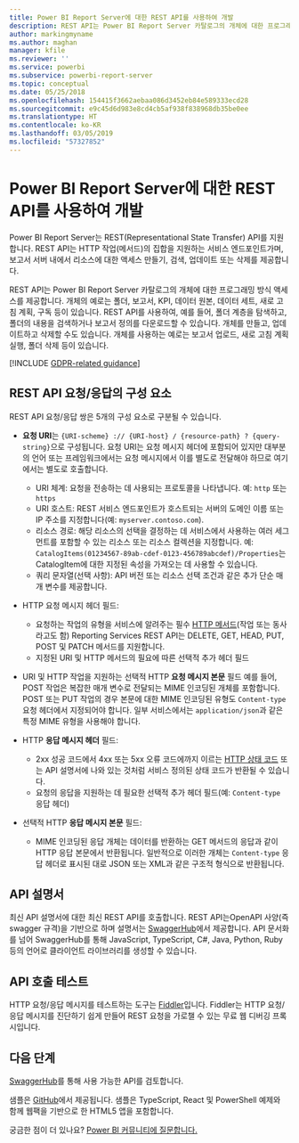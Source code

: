 ```yaml
---
title: Power BI Report Server에 대한 REST API를 사용하여 개발
description: REST API는 Power BI Report Server 카탈로그의 개체에 대한 프로그래밍 방식 액세스를 제공합니다.
author: markingmyname
ms.author: maghan
manager: kfile
ms.reviewer: ''
ms.service: powerbi
ms.subservice: powerbi-report-server
ms.topic: conceptual
ms.date: 05/25/2018
ms.openlocfilehash: 154415f3662aebaa086d3452eb84e589333ecd28
ms.sourcegitcommit: e9c45d6d983e8cd4cb5af938f838968db35be0ee
ms.translationtype: HT
ms.contentlocale: ko-KR
ms.lasthandoff: 03/05/2019
ms.locfileid: "57327852"
---
```

# <a name="develop-with-the-rest-apis-for-power-bi-report-server"></a>Power BI Report Server에 대한 REST API를 사용하여 개발

Power BI Report Server는 REST(Representational State Transfer) API를 지원합니다. REST API는 HTTP 작업(메서드)의 집합을 지원하는 서비스 엔드포인트가며, 보고서 서버 내에서 리소스에 대한 액세스 만들기, 검색, 업데이트 또는 삭제를 제공합니다.

REST API는 Power BI Report Server 카탈로그의 개체에 대한 프로그래밍 방식 액세스를 제공합니다. 개체의 예로는 폴더, 보고서, KPI, 데이터 원본, 데이터 세트, 새로 고침 계획, 구독 등이 있습니다. REST API를 사용하여, 예를 들어, 폴더 계층을 탐색하고, 폴더의 내용을 검색하거나 보고서 정의를 다운로드할 수 있습니다. 개체를 만들고, 업데이트하고 삭제할 수도 있습니다. 개체를 사용하는 예로는 보고서 업로드, 새로 고침 계획 실행, 폴더 삭제 등이 있습니다.

[!INCLUDE [GDPR-related guidance](../includes/gdpr-hybrid-note.md)]

## <a name="components-of-a-rest-api-requestresponse"></a>REST API 요청/응답의 구성 요소

REST API 요청/응답 쌍은 5개의 구성 요소로 구분될 수 있습니다.

* **요청 URI**는 `{URI-scheme} :// {URI-host} / {resource-path} ? {query-string}`으로 구성됩니다. 요청 URI는 요청 메시지 헤더에 포함되어 있지만 대부분의 언어 또는 프레임워크에서는 요청 메시지에서 이를 별도로 전달해야 하므로 여기에서는 별도로 호출합니다.
  
  * URI 체계: 요청을 전송하는 데 사용되는 프로토콜을 나타냅니다. 예: `http` 또는 `https`
  * URI 호스트: REST 서비스 엔드포인트가 호스트되는 서버의 도메인 이름 또는 IP 주소를 지정합니다(예: `myserver.contoso.com`).
  * 리소스 경로: 해당 리소스의 선택을 결정하는 데 서비스에서 사용하는 여러 세그먼트를 포함할 수 있는 리소스 또는 리소스 컬렉션을 지정합니다. 예: `CatalogItems(01234567-89ab-cdef-0123-456789abcdef)/Properties`는 CatalogItem에 대한 지정된 속성을 가져오는 데 사용할 수 있습니다.
  * 쿼리 문자열(선택 사항): API 버전 또는 리소스 선택 조건과 같은 추가 단순 매개 변수를 제공합니다.
* HTTP 요청 메시지 헤더 필드:
  
  * 요청하는 작업의 유형을 서비스에 알려주는 필수 [HTTP 메서드](https://www.w3.org/Protocols/rfc2616/rfc2616-sec9.html)(작업 또는 동사라고도 함) Reporting Services REST API는 DELETE, GET, HEAD, PUT, POST 및 PATCH 메서드를 지원합니다.
  * 지정된 URI 및 HTTP 메서드의 필요에 따른 선택적 추가 헤더 필드
* URI 및 HTTP 작업을 지원하는 선택적 HTTP **요청 메시지 본문** 필드 예를 들어, POST 작업은 복잡한 매개 변수로 전달되는 MIME 인코딩된 개체를 포함합니다. POST 또는 PUT 작업의 경우 본문에 대한 MIME 인코딩된 유형도 `Content-type` 요청 헤더에서 지정되어야 합니다. 일부 서비스에서는 `application/json`과 같은 특정 MIME 유형을 사용해야 합니다.
* HTTP **응답 메시지 헤더** 필드:
  
  * 2xx 성공 코드에서 4xx 또는 5xx 오류 코드에까지 이르는 [HTTP 상태 코드](http://www.w3.org/Protocols/HTTP/HTRESP.html) 또는 API 설명서에 나와 있는 것처럼 서비스 정의된 상태 코드가 반환될 수 있습니다.
  * 요청의 응답을 지원하는 데 필요한 선택적 추가 헤더 필드(예: `Content-type` 응답 헤더)
* 선택적 HTTP **응답 메시지 본문** 필드:
  
  * MIME 인코딩된 응답 개체는 데이터를 반환하는 GET 메서드의 응답과 같이 HTTP 응답 본문에서 반환됩니다. 일반적으로 이러한 개체는 `Content-type` 응답 헤더로 표시된 대로 JSON 또는 XML과 같은 구조적 형식으로 반환됩니다.

## <a name="api-documentation"></a>API 설명서

최신 API 설명서에 대한 최신 REST API를 호출합니다. REST API는OpenAPI 사양(즉 swagger 규격)을 기반으로 하며 설명서는 [SwaggerHub](https://app.swaggerhub.com/apis/microsoft-rs/PBIRS/2.0)에서 제공합니다. API 문서화를 넘어 SwaggerHub를 통해 JavaScript, TypeScript, C#, Java, Python, Ruby 등의 언어로 클라이언트 라이브러리를 생성할 수 있습니다.

## <a name="testing-api-calls"></a>API 호출 테스트

HTTP 요청/응답 메시지를 테스트하는 도구는 [Fiddler](http://www.telerik.com/fiddler)입니다. Fiddler는 HTTP 요청/응답 메시지를 진단하기 쉽게 만들어 REST 요청을 가로챌 수 있는 무료 웹 디버깅 프록시입니다.

## <a name="next-steps"></a>다음 단계

[SwaggerHub](https://app.swaggerhub.com/apis/microsoft-rs/PBIRS/2.0)를 통해 사용 가능한 API를 검토합니다.

샘플은 [GitHub](https://github.com/Microsoft/Reporting-Services)에서 제공됩니다. 샘플은 TypeScript, React 및 PowerShell 예제와 함께 웹팩을 기반으로 한 HTML5 앱을 포함합니다.

궁금한 점이 더 있나요? [Power BI 커뮤니티에 질문합니다.](https://community.powerbi.com/)